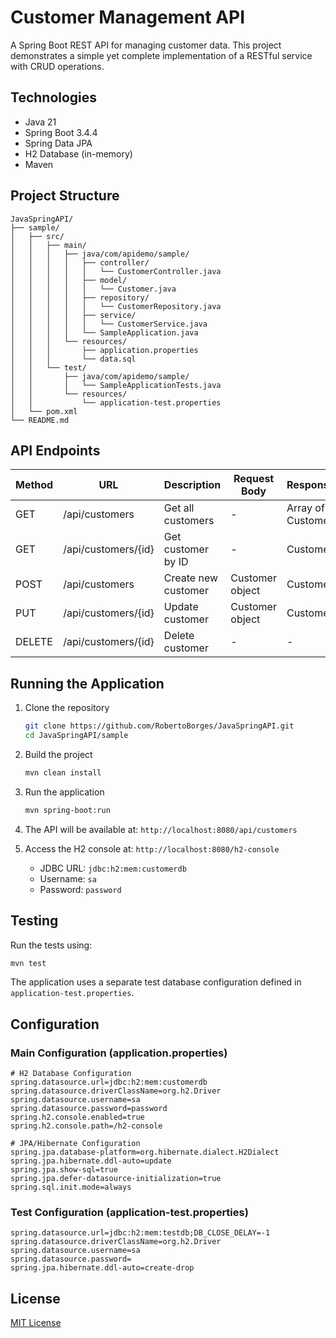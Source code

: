 # Customer Management API

A Spring Boot REST API for managing customer data. This project demonstrates a simple yet complete implementation of a RESTful service with CRUD operations.

## Technologies

- Java 21
- Spring Boot 3.4.4
- Spring Data JPA
- H2 Database (in-memory)
- Maven

## Project Structure

```
JavaSpringAPI/
├── sample/
│   ├── src/
│   │   ├── main/
│   │   │   ├── java/com/apidemo/sample/
│   │   │   │   ├── controller/
│   │   │   │   │   └── CustomerController.java
│   │   │   │   ├── model/
│   │   │   │   │   └── Customer.java
│   │   │   │   ├── repository/
│   │   │   │   │   └── CustomerRepository.java
│   │   │   │   ├── service/
│   │   │   │   │   └── CustomerService.java
│   │   │   │   └── SampleApplication.java
│   │   │   └── resources/
│   │   │       ├── application.properties
│   │   │       └── data.sql
│   │   └── test/
│   │       ├── java/com/apidemo/sample/
│   │       │   └── SampleApplicationTests.java
│   │       └── resources/
│   │           └── application-test.properties
│   └── pom.xml
└── README.md
```

## API Endpoints

| Method | URL                      | Description                  | Request Body       | Response         |
|--------|--------------------------|------------------------------|-------------------|------------------|
| GET    | /api/customers           | Get all customers           | -                 | Array of Customer|
| GET    | /api/customers/{id}      | Get customer by ID          | -                 | Customer         |
| POST   | /api/customers           | Create new customer         | Customer object   | Customer         |
| PUT    | /api/customers/{id}      | Update customer             | Customer object   | Customer         |
| DELETE | /api/customers/{id}      | Delete customer             | -                 | -                |

## Running the Application

1. Clone the repository
   ```bash
   git clone https://github.com/RobertoBorges/JavaSpringAPI.git
   cd JavaSpringAPI/sample
   ```

2. Build the project
   ```bash
   mvn clean install
   ```

3. Run the application
   ```bash
   mvn spring-boot:run
   ```

4. The API will be available at: `http://localhost:8080/api/customers`

5. Access the H2 console at: `http://localhost:8080/h2-console`
   - JDBC URL: `jdbc:h2:mem:customerdb`
   - Username: `sa`
   - Password: `password`

## Testing

Run the tests using:
```bash
mvn test
```

The application uses a separate test database configuration defined in `application-test.properties`.

## Configuration

### Main Configuration (application.properties)
```properties
# H2 Database Configuration
spring.datasource.url=jdbc:h2:mem:customerdb
spring.datasource.driverClassName=org.h2.Driver
spring.datasource.username=sa
spring.datasource.password=password
spring.h2.console.enabled=true
spring.h2.console.path=/h2-console

# JPA/Hibernate Configuration
spring.jpa.database-platform=org.hibernate.dialect.H2Dialect
spring.jpa.hibernate.ddl-auto=update
spring.jpa.show-sql=true
spring.jpa.defer-datasource-initialization=true
spring.sql.init.mode=always
```

### Test Configuration (application-test.properties)
```properties
spring.datasource.url=jdbc:h2:mem:testdb;DB_CLOSE_DELAY=-1
spring.datasource.driverClassName=org.h2.Driver
spring.datasource.username=sa
spring.datasource.password=
spring.jpa.hibernate.ddl-auto=create-drop
```

## License

[MIT License](LICENSE)
